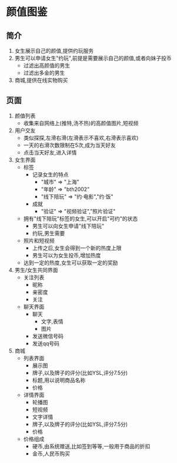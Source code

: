 # 颜值图鉴

## 简介
1. 女生展示自己的颜值,提供约玩服务
2. 男生可以申请女生"约玩",前提是需要展示自己的颜值,或者向妹子投币
	- 过滤出高颜值的男生
	- 过滤出多金的男生
3. 商城,提供在线实物购买

## 页面
1. 颜值列表
	- 收集来自网络上(推特,汤不热)的高颜值图片,短视频
2. 用户交友
	- 类似探探,左滑右滑(左滑表示不喜欢,右滑表示喜欢)
	- 一天的右滑次数限制在5次,成为当天好友
	- 点击当天好友,进入详情
3. 女生界面
	- 标签
		- 记录女生的特点
			- "城市" => "上海"
			- "年龄" => "bth2002"
			- "线下陪玩" => "约·电影","约·饭"
		- 成就
			- "验证" => "视频验证","照片验证"
	- 拥有"线下陪玩"标签的女生,可以开启"可约"的状态
		- 男生可以向女生申请"线下陪玩"	
		- 约玩,男生需要
	- 照片和短视频
		- 上传之后,女生会得到一个新的热度上限
		- 男生可以为女生投币,增加热度
	- 达到一定的热度,女生可以获取一定的奖励
4. 男生/女生共同界面
	- 关注列表
		- 昵称
		- 亲密度
		- 关注
	- 聊天界面
		- 聊天
			- 文字,表情
			- 图片
		- 发送微信号码
		- 发送qq号码
4. 商城
	- 列表界面
		- 展示图
		- 牌子,以及牌子的评分(比如YSL,评分7.5分)
		- 标题,用以说明商品名称
		- 价格
	- 详情界面
		- 轮播图
		- 短视频
		- 文字详情
		- 牌子,以及牌子的评分(比如YSL,评分7.5分)
		- 价格
	- 价格组成
		- 硬币,由系统赠送,比如签到等等,一般用于商品的折扣
		- 金币,人民币购买
